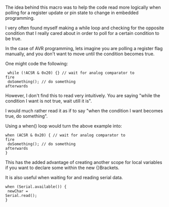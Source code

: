 
The idea behind this macro was to help the code read more logically when polling for a register update or pin state to change in embedded programming.

I very often found myself making a while loop and checking for the opposite condition that I really cared about in order to poll for a certain condition to be true. 

In the case of AVR programming, lets imagine you are polling a register flag manually, and you don't want to move until the condition becomes true.

One might code the following:

  <code>  while (!ACSR & 0x20) {}  // wait for analog comparator to fire</code></br>
  <code>  doSomething();           // do something afterwards</code>

However, I don't find this to read very intuitively. You are saying "while the condition I want is not true, wait utill it is".
  
I would much rather read it as if to say "when the condition I want becomes true, do something".

Using a when() loop would turn the above example into: 

  <code>when (ACSR & 0x20) {  // wait for analog comparator to fire</code></br>
  <code>  doSomething();      // do something afterwards</code></br>
  <code>}</code></br></code>

This has the added advantage of creating another scope for local variables if you want to declare some within the new {}Brackets. 

It is also useful when waiting for and reading serial data.

  <code>when (Serial.available()) {</code></br>
  <code>  newChar = Serial.read();</code></br>
  <code>}</code></br> 
